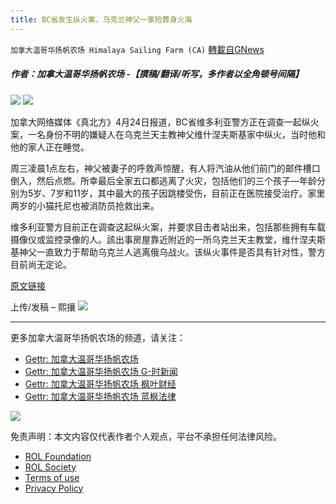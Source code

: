 ```yaml
---
title: BC省发生纵火案，乌克兰神父一家险葬身火海
---
```

`加拿大温哥华扬帆农场 Himalaya Sailing Farm (CA)` [轉載自GNews](https://gnews.org/zh-hans/2413375/)

##### 作者：加拿大温哥华扬帆农场 -【撰稿/翻译/听写，多作者以全角顿号间隔】
 ![](https://assets.gnews.org/wp-content/uploads/2022/03/截屏2022-03-22-上午10.53.46-3.png) 
![](https://assets.gnews.org/wp-content/uploads/2022/04/111-14.jpg)
 
加拿大网络媒体《真北方》4月24日报道，BC省维多利亚警方正在调查一起纵火案，一名身份不明的嫌疑人在乌克兰天主教神父维什涅夫斯基家中纵火，当时他和他的家人正在睡觉。
 
周三凌晨1点左右，神父被妻子的呼救声惊醒，有人将汽油从他们前门的邮件槽口倒入，然后点燃。所幸最后全家五口都逃离了火灾，包括他们的三个孩子—年龄分别为5岁、7岁和11岁，其中最大的孩子因跳楼受伤，目前正在医院接受治疗。家里两岁的小猫托尼也被消防员抢救出来。
 
维多利亚警方目前正在调查这起纵火案，并要求目击者站出来，包括那些拥有车载摄像仪或监控录像的人。該出事房屋靠近附近的一所乌克兰天主教堂，维什涅夫斯基神父一直致力于帮助乌克兰人逃离俄乌战火。该纵火事件是否具有针对性，警方目前尚无定论。
 
[原文链接](https://tnc.news/2022/04/24/family-of-ukrainian-priest-narrowly-escapes-victoria-house-fire-lit-by-arsonist/)
 
上传/发稿 – 熙攘
 ![](https://assets.gnews.org/wp-content/uploads/2022/03/截屏2022-03-22-上午10.53.46-3.png) 
* * *
 
更多加拿大温哥华扬帆农场的频道，请关注：
 
- [Gettr: 加拿大温哥华扬帆农场](https://gettr.com/user/torontofarmcn)
- [Gettr: 加拿大温哥华扬帆农场 G-时新闻](https://gettr.com/user/torontofarmnews)
- [Gettr: 加拿大温哥华扬帆农场 枫叶财经](https://gettr.com/user/maplefinance)
- [Gettr: 加拿大温哥华扬帆农场 蓝枫法律](https://gettr.com/user/lanfengfalv)

 ![](https://assets.gnews.org/wp-content/uploads/2021/10/Canada_YF_banner_CN.png) 

免责声明：本文内容仅代表作者个人观点，平台不承担任何法律风险。
  
- [ROL Foundation](https://rolfoundation.org/)
- [ROL Society](https://rolsociety.org/)
- [Terms of use](https://gnews.org/terms-of-use-3/)
- [Privacy Policy](https://gnews.org/privacy-policy/)
